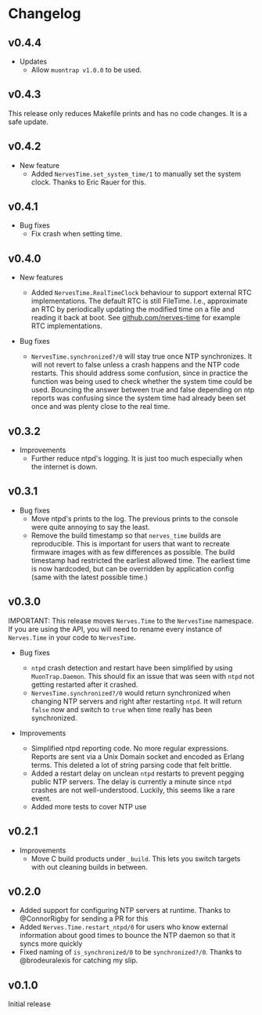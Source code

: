 # Changelog

## v0.4.4

* Updates
  * Allow `muontrap v1.0.0` to be used.

## v0.4.3

This release only reduces Makefile prints and has no code changes. It is a safe
update.

## v0.4.2

* New feature
  * Added `NervesTime.set_system_time/1` to manually set the system clock.
    Thanks to Eric Rauer for this.

## v0.4.1

* Bug fixes
  * Fix crash when setting time.

## v0.4.0

* New features
  * Added `NervesTime.RealTimeClock` behaviour to support external RTC
    implementations. The default RTC is still FileTime. I.e., approximate an RTC
    by periodically updating the modified time on a file and reading it back at
    boot. See [github.com/nerves-time](https://github.com/nerves-time) for
    example RTC implementations.

* Bug fixes
  * `NervesTime.synchronized?/0` will stay true once NTP synchronizes. It will
    not revert to false unless a crash happens and the NTP code restarts. This
    should address some confusion, since in practice the function was being used
    to check whether the system time could be used. Bouncing the answer between
    true and false depending on ntp reports was confusing since the system time
    had already been set once and was plenty close to the real time.

## v0.3.2

* Improvements
  * Further reduce ntpd's logging. It is just too much especially when the
    internet is down.

## v0.3.1

* Bug fixes
  * Move ntpd's prints to the log. The previous prints to the console were quite
    annoying to say the least.
  * Remove the build timestamp so that `nerves_time` builds are reproducible.
    This is important for users that want to recreate firmware images with as
    few differences as possible. The build timestamp had restricted the earliest
    allowed time. The earliest time is now hardcoded, but can be overridden by
    application config (same with the latest possible time.)

## v0.3.0

IMPORTANT: This release moves `Nerves.Time` to the `NervesTime` namespace. If
you are using the API, you will need to rename every instance of `Nerves.Time`
in your code to `NervesTime`.

* Bug fixes
  * `ntpd` crash detection and restart have been simplified by using
    `MuonTrap.Daemon`. This should fix an issue that was seen with `ntpd` not
    getting restarted after it crashed.
  * `NervesTime.synchronized?/0` would return synchronized when changing NTP
    servers and right after restarting `ntpd`. It will return `false` now and
    switch to `true` when time really has been synchronized.

* Improvements
  * Simplified ntpd reporting code. No more regular expressions. Reports are
    sent via a Unix Domain socket and encoded as Erlang terms. This deleted a
    lot of string parsing code that felt brittle.
  * Added a restart delay on unclean `ntpd` restarts to prevent pegging public
    NTP servers. The delay is currently a minute since `ntpd` crashes are not
    well-understood. Luckily, this seems like a rare event.
  * Added more tests to cover NTP use

## v0.2.1

* Improvements
  * Move C build products under `_build`. This lets you switch targets with out
    cleaning builds in between.

## v0.2.0

* Added support for configuring NTP servers at runtime. Thanks to @ConnorRigby
  for sending a PR for this
* Added `Nerves.Time.restart_ntpd/0` for users who know external information
  about good times to bounce the NTP daemon so that it syncs more quickly
* Fixed naming of `is_synchronized/0` to be `synchronized?/0`. Thanks to
  @brodeuralexis for catching my slip.

## v0.1.0

Initial release
